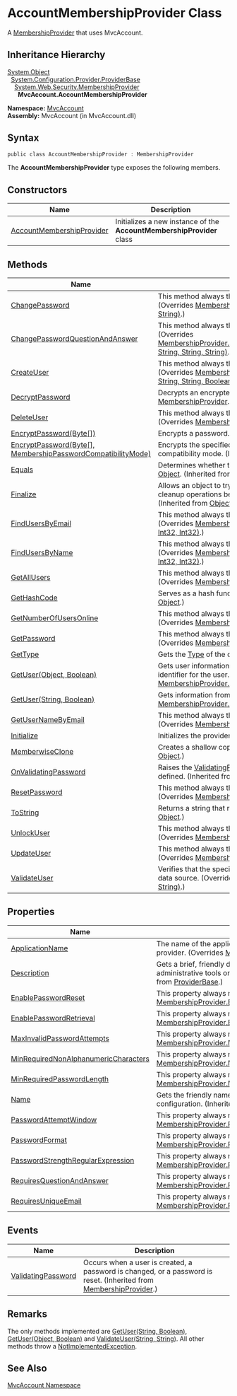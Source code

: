 AccountMembershipProvider Class
===============================
A [MembershipProvider][1] that uses MvcAccount.


Inheritance Hierarchy
---------------------
[System.Object][2]  
  [System.Configuration.Provider.ProviderBase][3]  
    [System.Web.Security.MembershipProvider][1]  
      **MvcAccount.AccountMembershipProvider**  

**Namespace:** [MvcAccount][4]  
**Assembly:** MvcAccount (in MvcAccount.dll)

Syntax
------

```csharp
public class AccountMembershipProvider : MembershipProvider
```

The **AccountMembershipProvider** type exposes the following members.


Constructors
------------

Name                           | Description                                                           
------------------------------ | --------------------------------------------------------------------- 
[AccountMembershipProvider][5] | Initializes a new instance of the **AccountMembershipProvider** class 


Methods
-------

Name                                                               | Description                                                                                                                                                                                 
------------------------------------------------------------------ | ------------------------------------------------------------------------------------------------------------------------------------------------------------------------------------------- 
[ChangePassword][6]                                                | This method always throws a [NotImplementedException][7]. (Overrides [MembershipProvider.ChangePassword(String, String, String)][8].)                                                       
[ChangePasswordQuestionAndAnswer][9]                               | This method always throws a [NotImplementedException][7]. (Overrides [MembershipProvider.ChangePasswordQuestionAndAnswer(String, String, String, String)][10].)                             
[CreateUser][11]                                                   | This method always throws a [NotImplementedException][7]. (Overrides [MembershipProvider.CreateUser(String, String, String, String, String, Boolean, Object, MembershipCreateStatus)][12].) 
[DecryptPassword][13]                                              | Decrypts an encrypted password. (Inherited from [MembershipProvider][1].)                                                                                                                   
[DeleteUser][14]                                                   | This method always throws a [NotImplementedException][7]. (Overrides [MembershipProvider.DeleteUser(String, Boolean)][15].)                                                                 
[EncryptPassword(Byte[])][16]                                      | Encrypts a password. (Inherited from [MembershipProvider][1].)                                                                                                                              
[EncryptPassword(Byte[], MembershipPasswordCompatibilityMode)][17] | Encrypts the specified password using the specified password-compatibility mode. (Inherited from [MembershipProvider][1].)                                                                  
[Equals][18]                                                       | Determines whether the specified [Object][2] is equal to the current [Object][2]. (Inherited from [Object][2].)                                                                             
[Finalize][19]                                                     | Allows an object to try to free resources and perform other cleanup operations before it is reclaimed by garbage collection. (Inherited from [Object][2].)                                  
[FindUsersByEmail][20]                                             | This method always throws a [NotImplementedException][7]. (Overrides [MembershipProvider.FindUsersByEmail(String, Int32, Int32, Int32)][21].)                                               
[FindUsersByName][22]                                              | This method always throws a [NotImplementedException][7]. (Overrides [MembershipProvider.FindUsersByName(String, Int32, Int32, Int32)][23].)                                                
[GetAllUsers][24]                                                  | This method always throws a [NotImplementedException][7]. (Overrides [MembershipProvider.GetAllUsers(Int32, Int32, Int32)][25].)                                                            
[GetHashCode][26]                                                  | Serves as a hash function for a particular type. (Inherited from [Object][2].)                                                                                                              
[GetNumberOfUsersOnline][27]                                       | This method always throws a [NotImplementedException][7]. (Overrides [MembershipProvider.GetNumberOfUsersOnline()][28].)                                                                    
[GetPassword][29]                                                  | This method always throws a [NotImplementedException][7]. (Overrides [MembershipProvider.GetPassword(String, String)][30].)                                                                 
[GetType][31]                                                      | Gets the [Type][32] of the current instance. (Inherited from [Object][2].)                                                                                                                  
[GetUser(Object, Boolean)][33]                                     | Gets user information from the data source based on the unique identifier for the user. (Overrides [MembershipProvider.GetUser(Object, Boolean)][34].)                                      
[GetUser(String, Boolean)][35]                                     | Gets information from the data source for a user. (Overrides [MembershipProvider.GetUser(String, Boolean)][36].)                                                                            
[GetUserNameByEmail][37]                                           | This method always throws a [NotImplementedException][7]. (Overrides [MembershipProvider.GetUserNameByEmail(String)][38].)                                                                  
[Initialize][39]                                                   | Initializes the provider. (Inherited from [ProviderBase][3].)                                                                                                                               
[MemberwiseClone][40]                                              | Creates a shallow copy of the current [Object][2]. (Inherited from [Object][2].)                                                                                                            
[OnValidatingPassword][41]                                         | Raises the [ValidatingPassword][42] event if an event handler has been defined. (Inherited from [MembershipProvider][1].)                                                                   
[ResetPassword][43]                                                | This method always throws a [NotImplementedException][7]. (Overrides [MembershipProvider.ResetPassword(String, String)][44].)                                                               
[ToString][45]                                                     | Returns a string that represents the current object. (Inherited from [Object][2].)                                                                                                          
[UnlockUser][46]                                                   | This method always throws a [NotImplementedException][7]. (Overrides [MembershipProvider.UnlockUser(String)][47].)                                                                          
[UpdateUser][48]                                                   | This method always throws a [NotImplementedException][7]. (Overrides [MembershipProvider.UpdateUser(MembershipUser)][49].)                                                                  
[ValidateUser][50]                                                 | Verifies that the specified user name and password exist in the data source. (Overrides [MembershipProvider.ValidateUser(String, String)][51].)                                             


Properties
----------

Name                                       | Description                                                                                                                                         
------------------------------------------ | --------------------------------------------------------------------------------------------------------------------------------------------------- 
[ApplicationName][52]                      | The name of the application using the custom membership provider. (Overrides [MembershipProvider.ApplicationName][53].)                             
[Description][54]                          | Gets a brief, friendly description suitable for display in administrative tools or other user interfaces (UIs). (Inherited from [ProviderBase][3].) 
[EnablePasswordReset][55]                  | This property always returns false. (Overrides [MembershipProvider.EnablePasswordReset][56].)                                                       
[EnablePasswordRetrieval][57]              | This property always returns false. (Overrides [MembershipProvider.EnablePasswordRetrieval][58].)                                                   
[MaxInvalidPasswordAttempts][59]           | This property always returns 0. (Overrides [MembershipProvider.MaxInvalidPasswordAttempts][60].)                                                    
[MinRequiredNonAlphanumericCharacters][61] | This property always returns 0. (Overrides [MembershipProvider.MinRequiredNonAlphanumericCharacters][62].)                                          
[MinRequiredPasswordLength][63]            | This property always returns 0. (Overrides [MembershipProvider.MinRequiredPasswordLength][64].)                                                     
[Name][65]                                 | Gets the friendly name used to refer to the provider during configuration. (Inherited from [ProviderBase][3].)                                      
[PasswordAttemptWindow][66]                | This property always returns 0. (Overrides [MembershipProvider.PasswordAttemptWindow][67].)                                                         
[PasswordFormat][68]                       | This property always returns [Clear][69]. (Overrides [MembershipProvider.PasswordFormat][70].)                                                      
[PasswordStrengthRegularExpression][71]    | This property always returns null. (Overrides [MembershipProvider.PasswordStrengthRegularExpression][72].)                                          
[RequiresQuestionAndAnswer][73]            | This property always returns false. (Overrides [MembershipProvider.RequiresQuestionAndAnswer][74].)                                                 
[RequiresUniqueEmail][75]                  | This property always return false. (Overrides [MembershipProvider.RequiresUniqueEmail][76].)                                                        


Events
------

Name                     | Description                                                                                                             
------------------------ | ----------------------------------------------------------------------------------------------------------------------- 
[ValidatingPassword][42] | Occurs when a user is created, a password is changed, or a password is reset. (Inherited from [MembershipProvider][1].) 


Remarks
-------
 The only methods implemented are [GetUser(String, Boolean)][35], [GetUser(Object, Boolean)][33] and [ValidateUser(String, String)][50]. All other methods throw a [NotImplementedException][7]. 

See Also
--------
[MvcAccount Namespace][4]  

[1]: http://msdn2.microsoft.com/en-us/library/sfka4yf8
[2]: http://msdn2.microsoft.com/en-us/library/e5kfa45b
[3]: http://msdn2.microsoft.com/en-us/library/5x9wbz2y
[4]: ../README.md
[5]: _ctor.md
[6]: ChangePassword.md
[7]: http://msdn2.microsoft.com/en-us/library/6byb74h9
[8]: http://msdn2.microsoft.com/en-us/library/bdt44e91
[9]: ChangePasswordQuestionAndAnswer.md
[10]: http://msdn2.microsoft.com/en-us/library/hdwf5syf
[11]: CreateUser.md
[12]: http://msdn2.microsoft.com/en-us/library/ms152040
[13]: http://msdn2.microsoft.com/en-us/library/ms152041
[14]: DeleteUser.md
[15]: http://msdn2.microsoft.com/en-us/library/9y0e13b2
[16]: http://msdn2.microsoft.com/en-us/library/ms152042
[17]: http://msdn2.microsoft.com/en-us/library/dd384926
[18]: http://msdn2.microsoft.com/en-us/library/bsc2ak47
[19]: http://msdn2.microsoft.com/en-us/library/4k87zsw7
[20]: FindUsersByEmail.md
[21]: http://msdn2.microsoft.com/en-us/library/96e54ch9
[22]: FindUsersByName.md
[23]: http://msdn2.microsoft.com/en-us/library/89e8kx21
[24]: GetAllUsers.md
[25]: http://msdn2.microsoft.com/en-us/library/eab6t4cc
[26]: http://msdn2.microsoft.com/en-us/library/zdee4b3y
[27]: GetNumberOfUsersOnline.md
[28]: http://msdn2.microsoft.com/en-us/library/5z4s4edy
[29]: GetPassword.md
[30]: http://msdn2.microsoft.com/en-us/library/67dkyyt9
[31]: http://msdn2.microsoft.com/en-us/library/dfwy45w9
[32]: http://msdn2.microsoft.com/en-us/library/42892f65
[33]: GetUser.md
[34]: http://msdn2.microsoft.com/en-us/library/ms152044
[35]: GetUser_1.md
[36]: http://msdn2.microsoft.com/en-us/library/bwzxkby7
[37]: GetUserNameByEmail.md
[38]: http://msdn2.microsoft.com/en-us/library/57hsxfsd
[39]: http://msdn2.microsoft.com/en-us/library/h5sw72ew
[40]: http://msdn2.microsoft.com/en-us/library/57ctke0a
[41]: http://msdn2.microsoft.com/en-us/library/ms152046
[42]: http://msdn2.microsoft.com/en-us/library/ms152058
[43]: ResetPassword.md
[44]: http://msdn2.microsoft.com/en-us/library/xfk80t55
[45]: http://msdn2.microsoft.com/en-us/library/7bxwbwt2
[46]: UnlockUser.md
[47]: http://msdn2.microsoft.com/en-us/library/ms152047
[48]: UpdateUser.md
[49]: http://msdn2.microsoft.com/en-us/library/3b6421tx
[50]: ValidateUser.md
[51]: http://msdn2.microsoft.com/en-us/library/05d03b82
[52]: ApplicationName.md
[53]: http://msdn2.microsoft.com/en-us/library/tb1kfc28
[54]: http://msdn2.microsoft.com/en-us/library/ms135292
[55]: EnablePasswordReset.md
[56]: http://msdn2.microsoft.com/en-us/library/yc26ahtx
[57]: EnablePasswordRetrieval.md
[58]: http://msdn2.microsoft.com/en-us/library/cf2xwfk2
[59]: MaxInvalidPasswordAttempts.md
[60]: http://msdn2.microsoft.com/en-us/library/ms152049
[61]: MinRequiredNonAlphanumericCharacters.md
[62]: http://msdn2.microsoft.com/en-us/library/ms152050
[63]: MinRequiredPasswordLength.md
[64]: http://msdn2.microsoft.com/en-us/library/ms152051
[65]: http://msdn2.microsoft.com/en-us/library/7ahd1sxb
[66]: PasswordAttemptWindow.md
[67]: http://msdn2.microsoft.com/en-us/library/ms152052
[68]: PasswordFormat.md
[69]: http://msdn2.microsoft.com/en-us/library/fx3ae0xh
[70]: http://msdn2.microsoft.com/en-us/library/ms152053
[71]: PasswordStrengthRegularExpression.md
[72]: http://msdn2.microsoft.com/en-us/library/ms152054
[73]: RequiresQuestionAndAnswer.md
[74]: http://msdn2.microsoft.com/en-us/library/yda8bsea
[75]: RequiresUniqueEmail.md
[76]: http://msdn2.microsoft.com/en-us/library/ms152055